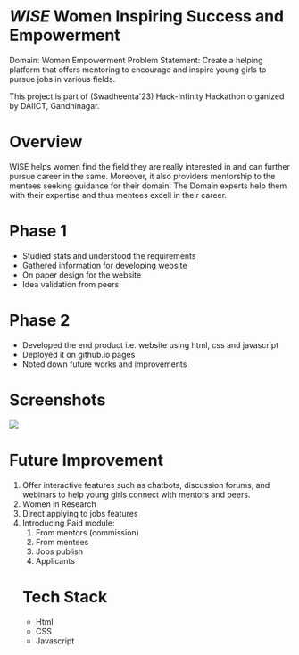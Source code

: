 # <i> WISE </i> Women Inspiring Success and Empowerment
Domain: Women Empowerment
Problem Statement: Create a helping platform that offers mentoring to encourage and inspire young girls to pursue jobs in various fields.

This project is part of (Swadheenta'23) Hack-Infinity Hackathon  organized by DAIICT, Gandhinagar.

<h1> Overview </h1>
WISE helps women find the field they are really interested in and can further pursue career in the same. Moreover, it also providers mentorship to the mentees seeking guidance for their domain. The Domain experts help them with their expertise and thus mentees excell in their career.

<br/>

<h1>Phase 1</h1>
<ul>
<li> Studied stats and understood the requirements </li> 
<li> Gathered information for developing website</li>
<li> On paper design for the website</li>
<li> Idea validation from peers</li>
</ul>

<h1>Phase 2</h1>
<ul>
<li> Developed the end product i.e. website using html, css and javascript </li>
<li> Deployed it on github.io pages</li>
<li> Noted down future works and improvements</li>
</ul>

<h1>Screenshots</h1>
<img src="https://user-images.githubusercontent.com/66167509/216792785-9e6b0aed-1d89-4c93-9b19-5e435e071eca.png">

<h1> Future Improvement</h1>
<ol>
<li>Offer interactive features such as chatbots, discussion forums, and webinars to help young girls connect with mentors and peers.
<li>Women in Research
<li>Direct applying to jobs features
<li>Introducing Paid module: 
  <ol>
    <li>From mentors (commission)
    <li>From mentees
    <li>Jobs publish
    <li>Applicants
</ol>

<h1>Tech Stack</h1>
<ul>
<li>Html
<li>CSS
<li>Javascript

